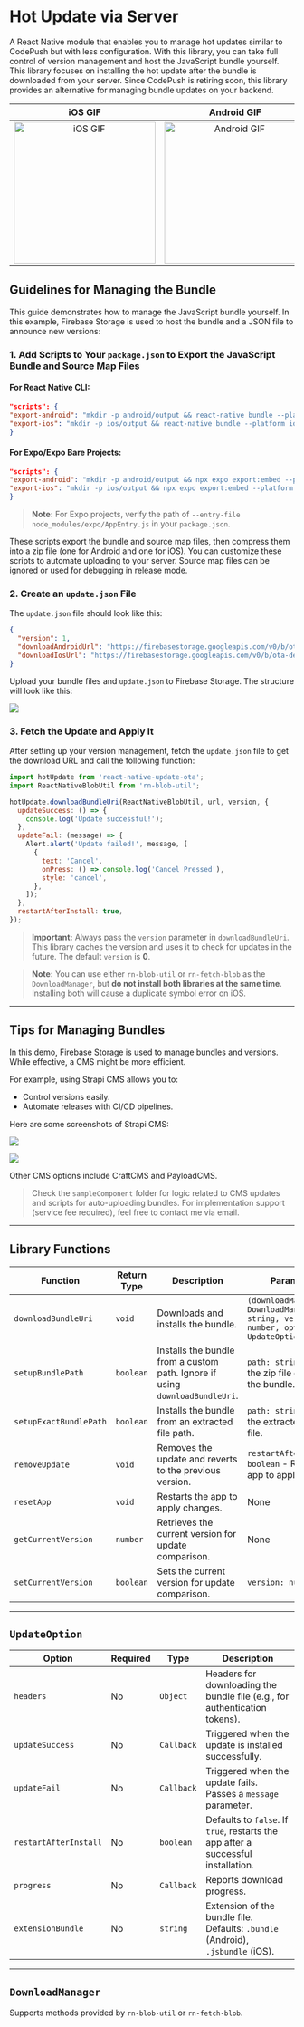 # Hot Update via Server

A React Native module that enables you to manage hot updates similar to CodePush but with less configuration. With this library, you can take full control of version management and host the JavaScript bundle yourself. This library focuses on installing the hot update after the bundle is downloaded from your server. Since CodePush is retiring soon, this library provides an alternative for managing bundle updates on your backend.

iOS GIF             | Android GIF
:-------------------------:|:-------------------------:
<img src="./ioshotupdate.gif" title="iOS GIF" width="250"> | <img src="./androidhotupdate.gif" title="Android GIF" width="250">


## Guidelines for Managing the Bundle

This guide demonstrates how to manage the JavaScript bundle yourself. In this example, Firebase Storage is used to host the bundle and a JSON file to announce new versions:

### 1. Add Scripts to Your `package.json` to Export the JavaScript Bundle and Source Map Files

#### For React Native CLI:
```json
"scripts": {
"export-android": "mkdir -p android/output && react-native bundle --platform android --dev false --entry-file index.js --bundle-output android/output/index.android.bundle --assets-dest android/output --sourcemap-output android/sourcemap.js && cd android && find output -type f | zip index.android.bundle.zip -@ && zip sourcemap.zip sourcemap.js && cd .. && rm -rf android/output && rm -rf android/sourcemap.js",
"export-ios": "mkdir -p ios/output && react-native bundle --platform ios --dev false --entry-file index.js --bundle-output ios/output/main.jsbundle --assets-dest ios/output --sourcemap-output ios/sourcemap.js && cd ios && find output -type f | zip main.jsbundle.zip -@ && zip sourcemap.zip sourcemap.js && cd .. && rm -rf ios/output && rm -rf ios/sourcemap.js"
}
```

#### For Expo/Expo Bare Projects:
```json
"scripts": {
"export-android": "mkdir -p android/output && npx expo export:embed --platform android --entry-file node_modules/expo/AppEntry.js --bundle-output android/output/index.android.bundle --dev false --assets-dest android/output --sourcemap-output android/sourcemap.js && cd android && find output -type f | zip index.android.bundle.zip -@ && zip sourcemap.zip sourcemap.js && cd .. && rm -rf android/output && rm -rf android/sourcemap.js",
"export-ios": "mkdir -p ios/output && npx expo export:embed --platform ios --entry-file node_modules/expo/AppEntry.js --bundle-output ios/output/main.jsbundle --dev false --assets-dest ios/output --sourcemap-output ios/sourcemap.js && cd ios && find output -type f | zip main.jsbundle.zip -@ && zip sourcemap.zip sourcemap.js && cd .. && rm -rf ios/output && rm -rf ios/sourcemap.js"
}
```
> **Note:** For Expo projects, verify the path of `--entry-file node_modules/expo/AppEntry.js` in your `package.json`.

These scripts export the bundle and source map files, then compress them into a zip file (one for Android and one for iOS). You can customize these scripts to automate uploading to your server. Source map files can be ignored or used for debugging in release mode.

### 2. Create an `update.json` File

The `update.json` file should look like this:
```json
{
  "version": 1,
  "downloadAndroidUrl": "https://firebasestorage.googleapis.com/v0/b/ota-demo-68f38.appspot.com/o/index.android.bundle.zip?alt=media",
  "downloadIosUrl": "https://firebasestorage.googleapis.com/v0/b/ota-demo-68f38.appspot.com/o/main.jsbundle.zip?alt=media"
}
```

Upload your bundle files and `update.json` to Firebase Storage. The structure will look like this:

![](https://github.com/tuanduc2904/react-native-update-ota/raw/main/scr1.png)

### 3. Fetch the Update and Apply It

After setting up your version management, fetch the `update.json` file to get the download URL and call the following function:

```javascript
import hotUpdate from 'react-native-update-ota';
import ReactNativeBlobUtil from 'rn-blob-util';

hotUpdate.downloadBundleUri(ReactNativeBlobUtil, url, version, {
  updateSuccess: () => {
    console.log('Update successful!');
  },
  updateFail: (message) => {
    Alert.alert('Update failed!', message, [
      {
        text: 'Cancel',
        onPress: () => console.log('Cancel Pressed'),
        style: 'cancel',
      },
    ]);
  },
  restartAfterInstall: true,
});
```

> **Important:** Always pass the `version` parameter in `downloadBundleUri`. This library caches the version and uses it to check for updates in the future. The default `version` is **0**.

> **Note:** You can use either `rn-blob-util` or `rn-fetch-blob` as the `DownloadManager`, but **do not install both libraries at the same time**. Installing both will cause a duplicate symbol error on iOS.

---

## Tips for Managing Bundles

In this demo, Firebase Storage is used to manage bundles and versions. While effective, a CMS might be more efficient.

For example, using Strapi CMS allows you to:
- Control versions easily.
- Automate releases with CI/CD pipelines.

Here are some screenshots of Strapi CMS:

![](https://github.com/tuanduc2904/react-native-update-ota/raw/main/scr2.png)

![](https://github.com/tuanduc2904/react-native-update-ota/raw/main/scr3.png)

Other CMS options include CraftCMS and PayloadCMS.

> Check the `sampleComponent` folder for logic related to CMS updates and scripts for auto-uploading bundles. For implementation support (service fee required), feel free to contact me via email.

---

## Library Functions

| Function                 | Return Type | Description                                                                                   | Parameters                                                                                     |
|--------------------------|-------------|-----------------------------------------------------------------------------------------------|------------------------------------------------------------------------------------------------|
| `downloadBundleUri`      | `void`      | Downloads and installs the bundle.                                                           | `(downloadManager: DownloadManager, uri: string, version: number, option?: UpdateOption)`     |
| `setupBundlePath`        | `boolean`   | Installs the bundle from a custom path. Ignore if using `downloadBundleUri`.                  | `path: string` - Path of the zip file containing the bundle.                                  |
| `setupExactBundlePath`   | `boolean`   | Installs the bundle from an extracted file path.                                              | `path: string` - Path of the extracted bundle file.                                           |
| `removeUpdate`           | `void`      | Removes the update and reverts to the previous version.                                       | `restartAfterRemoved?: boolean` - Restarts the app to apply changes.                         |
| `resetApp`               | `void`      | Restarts the app to apply changes.                                                           | None                                                                                          |
| `getCurrentVersion`      | `number`    | Retrieves the current version for update comparison.                                         | None                                                                                          |
| `setCurrentVersion`      | `boolean`   | Sets the current version for update comparison.                                              | `version: number`                                                                             |

---

## `UpdateOption`

| Option                  | Required | Type       | Description                                                                                      |
|-------------------------|----------|------------|--------------------------------------------------------------------------------------------------|
| `headers`               | No       | `Object`   | Headers for downloading the bundle file (e.g., for authentication tokens).                      |
| `updateSuccess`         | No       | `Callback` | Triggered when the update is installed successfully.                                             |
| `updateFail`            | No       | `Callback` | Triggered when the update fails. Passes a `message` parameter.                                   |
| `restartAfterInstall`   | No       | `boolean`  | Defaults to `false`. If `true`, restarts the app after a successful installation.                |
| `progress`              | No       | `Callback` | Reports download progress.                                                                      |
| `extensionBundle`       | No       | `string`   | Extension of the bundle file. Defaults: `.bundle` (Android), `.jsbundle` (iOS).                 |

---

## `DownloadManager`

Supports methods provided by `rn-blob-util` or `rn-fetch-blob`.


